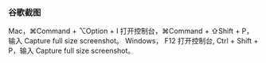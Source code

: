 ### 谷歌截图
Mac，⌘Command + ⌥Option + I 打开控制台，⌘Command + ⇧Shift + P，输入 Capture full size screenshot。
Windows， F12 打开控制台, Ctrl + Shift + P，输入 Capture full size screenshot。